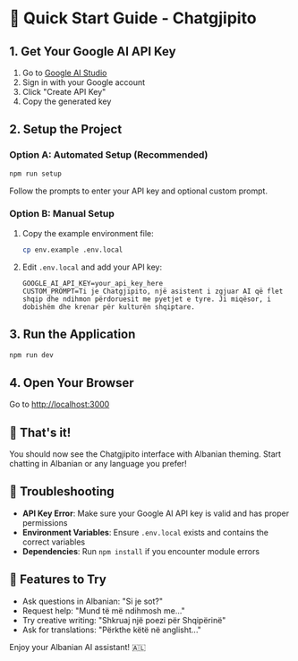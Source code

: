 # 🚀 Quick Start Guide - Chatgjipito

## 1. Get Your Google AI API Key

1. Go to [Google AI Studio](https://makersuite.google.com/app/apikey)
2. Sign in with your Google account
3. Click "Create API Key"
4. Copy the generated key

## 2. Setup the Project

### Option A: Automated Setup (Recommended)
```bash
npm run setup
```
Follow the prompts to enter your API key and optional custom prompt.

### Option B: Manual Setup
1. Copy the example environment file:
   ```bash
   cp env.example .env.local
   ```

2. Edit `.env.local` and add your API key:
   ```env
   GOOGLE_AI_API_KEY=your_api_key_here
   CUSTOM_PROMPT=Ti je Chatgjipito, një asistent i zgjuar AI që flet shqip dhe ndihmon përdoruesit me pyetjet e tyre. Ji miqësor, i dobishëm dhe krenar për kulturën shqiptare.
   ```

## 3. Run the Application

```bash
npm run dev
```

## 4. Open Your Browser

Go to [http://localhost:3000](http://localhost:3000)

## 🎉 That's it!

You should now see the Chatgjipito interface with Albanian theming. Start chatting in Albanian or any language you prefer!

## 🔧 Troubleshooting

- **API Key Error**: Make sure your Google AI API key is valid and has proper permissions
- **Environment Variables**: Ensure `.env.local` exists and contains the correct variables
- **Dependencies**: Run `npm install` if you encounter module errors

## 📱 Features to Try

- Ask questions in Albanian: "Si je sot?"
- Request help: "Mund të më ndihmosh me..."
- Try creative writing: "Shkruaj një poezi për Shqipërinë"
- Ask for translations: "Përkthe këtë në anglisht..."

Enjoy your Albanian AI assistant! 🇦🇱 